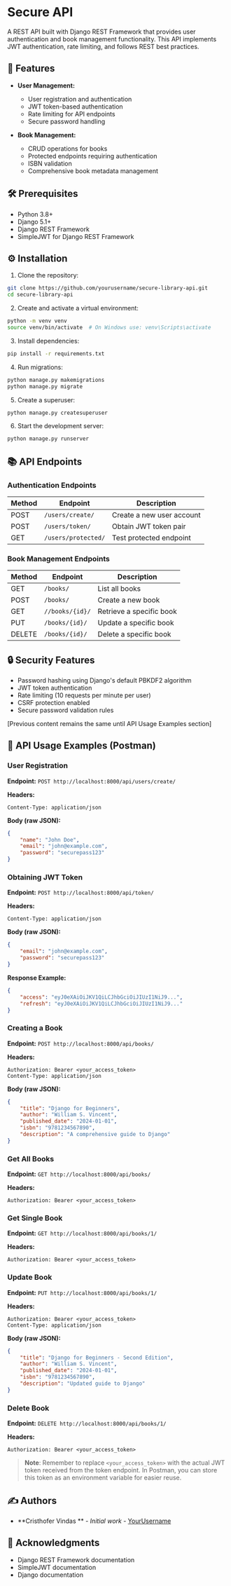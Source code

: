# Secure API

A REST API built with Django REST Framework that provides user authentication and book management functionality. This API implements JWT authentication, rate limiting, and follows REST best practices.

## 🚀 Features

- **User Management:**
  - User registration and authentication
  - JWT token-based authentication
  - Rate limiting for API endpoints
  - Secure password handling

- **Book Management:**
  - CRUD operations for books
  - Protected endpoints requiring authentication
  - ISBN validation
  - Comprehensive book metadata management

## 🛠️ Prerequisites

- Python 3.8+
- Django 5.1+
- Django REST Framework
- SimpleJWT for Django REST Framework

## ⚙️ Installation

1. Clone the repository:
```bash
git clone https://github.com/yourusername/secure-library-api.git
cd secure-library-api
```

2. Create and activate a virtual environment:
```bash
python -m venv venv
source venv/bin/activate  # On Windows use: venv\Scripts\activate
```

3. Install dependencies:
```bash
pip install -r requirements.txt
```

4. Run migrations:
```bash
python manage.py makemigrations
python manage.py migrate
```

5. Create a superuser:
```bash
python manage.py createsuperuser
```

6. Start the development server:
```bash
python manage.py runserver
```

## 📚 API Endpoints

### Authentication Endpoints

| Method | Endpoint | Description |
|--------|----------|-------------|
| POST | `/users/create/` | Create a new user account |
| POST | `/users/token/` | Obtain JWT token pair |
| GET | `/users/protected/` | Test protected endpoint |

### Book Management Endpoints

| Method | Endpoint | Description |
|--------|----------|-------------|
| GET | `/books/` | List all books |
| POST | `/books/` | Create a new book |
| GET | `//books/{id}/` | Retrieve a specific book |
| PUT | `/books/{id}/` | Update a specific book |
| DELETE | `/books/{id}/` | Delete a specific book |

## 🔒 Security Features

- Password hashing using Django's default PBKDF2 algorithm
- JWT token authentication
- Rate limiting (10 requests per minute per user)
- CSRF protection enabled
- Secure password validation rules

[Previous content remains the same until API Usage Examples section]

## 📖 API Usage Examples (Postman)

### User Registration
**Endpoint:** `POST http://localhost:8000/api/users/create/`
  
**Headers:**
```
Content-Type: application/json
```

**Body (raw JSON):**
```json
{
    "name": "John Doe",
    "email": "john@example.com",
    "password": "securepass123"
}
```

### Obtaining JWT Token
**Endpoint:** `POST http://localhost:8000/api/token/`

**Headers:**
```
Content-Type: application/json
```

**Body (raw JSON):**
```json
{
    "email": "john@example.com",
    "password": "securepass123"
}
```

**Response Example:**
```json
{
    "access": "eyJ0eXAiOiJKV1QiLCJhbGciOiJIUzI1NiJ9...",
    "refresh": "eyJ0eXAiOiJKV1QiLCJhbGciOiJIUzI1NiJ9..."
}
```

### Creating a Book
**Endpoint:** `POST http://localhost:8000/api/books/`

**Headers:**
```
Authorization: Bearer <your_access_token>
Content-Type: application/json
```

**Body (raw JSON):**
```json
{
    "title": "Django for Beginners",
    "author": "William S. Vincent",
    "published_date": "2024-01-01",
    "isbn": "9781234567890",
    "description": "A comprehensive guide to Django"
}
```

### Get All Books
**Endpoint:** `GET http://localhost:8000/api/books/`

**Headers:**
```
Authorization: Bearer <your_access_token>
```

### Get Single Book
**Endpoint:** `GET http://localhost:8000/api/books/1/`

**Headers:**
```
Authorization: Bearer <your_access_token>
```

### Update Book
**Endpoint:** `PUT http://localhost:8000/api/books/1/`

**Headers:**
```
Authorization: Bearer <your_access_token>
Content-Type: application/json
```

**Body (raw JSON):**
```json
{
    "title": "Django for Beginners - Second Edition",
    "author": "William S. Vincent",
    "published_date": "2024-01-01",
    "isbn": "9781234567890",
    "description": "Updated guide to Django"
}
```

### Delete Book
**Endpoint:** `DELETE http://localhost:8000/api/books/1/`

**Headers:**
```
Authorization: Bearer <your_access_token>
```

> **Note**: Remember to replace `<your_access_token>` with the actual JWT token received from the token endpoint. In Postman, you can store this token as an environment variable for easier reuse.


## ✍️ Authors

* **Cristhofer Vindas ** - *Initial work* - [YourUsername](https://github.com/yourusername)

## 🙏 Acknowledgments

* Django REST Framework documentation
* SimpleJWT documentation
* Django documentation
